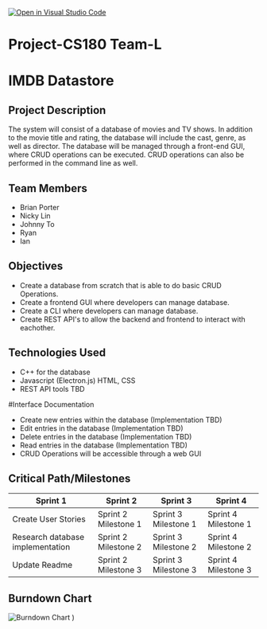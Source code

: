 [![Open in Visual Studio Code](https://classroom.github.com/assets/open-in-vscode-718a45dd9cf7e7f842a935f5ebbe5719a5e09af4491e668f4dbf3b35d5cca122.svg)](https://classroom.github.com/online_ide?assignment_repo_id=10815389&assignment_repo_type=AssignmentRepo)
# Project-CS180 Team-L

# IMDB Datastore

## Project Description

The system will consist of a database of movies and TV shows. In addition to the movie title and rating, the database will include the cast, genre, as well as director. The database will be managed through a front-end GUI, where CRUD operations can be executed. CRUD operations can also be performed in the command line as well.

## Team Members

- Brian Porter
- Nicky Lin
- Johnny To
- Ryan
- Ian

## Objectives

- Create a database from scratch that is able to do basic CRUD Operations.
- Create a frontend GUI where developers can manage database.
- Create a CLI where developers can manage database.
- Create REST API's to allow the backend and frontend to interact with eachother.

## Technologies Used

- C++ for the database
- Javascript (Electron.js) HTML, CSS
- REST API tools TBD

#Interface Documentation

- Create new entries within the database (Implementation TBD)
- Edit entries in the database (Implementation TBD)
- Delete entries in the database (Implementation TBD)
- Read entries in the database (Implementation TBD)
- CRUD Operations will be accessible through a web GUI

## Critical Path/Milestones

| Sprint 1 | Sprint 2 | Sprint 3 | Sprint 4 |
| --- | --- | --- | --- |
| Create User Stories | Sprint 2 Milestone 1  | Sprint 3 Milestone 1  | Sprint 4 Milestone 1 |
| Research database implementation | Sprint 2 Milestone 2  | Sprint 3 Milestone 2  | Sprint 4 Milestone 2 |
| Update Readme | Sprint 2 Milestone 3  | Sprint 3 Milestone 3  | Sprint 4 Milestone 3 |

## Burndown Chart

![Burndown Chart](https://user-images.githubusercontent.com/54635679/230989059-ec5c78e0-11c2-4d55-83b4-6b523d3247e4.png)
)



